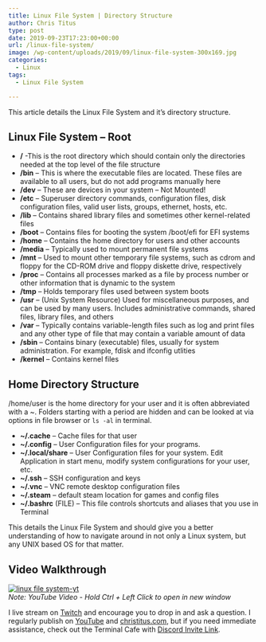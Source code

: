 ```yaml
---
title: Linux File System | Directory Structure
author: Chris Titus
type: post
date: 2019-09-23T17:23:00+00:00
url: /linux-file-system/
image: /wp-content/uploads/2019/09/linux-file-system-300x169.jpg
categories:
  - Linux
tags:
  - Linux File System

---
```


This article details the Linux File System and it&#8217;s directory structure. 

## Linux File System &#8211; Root

  *  **/** -This is the root directory which should contain only the directories needed at the top level of the file structure
  * **/bin** &#8211; This is where the executable files are located. These files are available to all users, but do not add programs manually here
  * **/dev** &#8211; These are devices in your system &#8211; Not Mounted!
  * **/etc** &#8211; Superuser directory commands, configuration files, disk configuration files, valid user lists, groups, ethernet, hosts, etc.
  * **/lib** &#8211; Contains shared library files and sometimes other kernel-related files
  * **/boot** &#8211; Contains files for booting the system /boot/efi for EFI systems
  * **/home** &#8211; Contains the home directory for users and other accounts
  * **/media** &#8211; Typically used to mount permanent file systems
  * **/mnt** &#8211; Used to mount other temporary file systems, such as cdrom and floppy for the CD-ROM drive and floppy diskette drive, respectively
  * **/proc** &#8211; Contains all processes marked as a file by process number or other information that is dynamic to the system
  * **/tmp** &#8211; Holds temporary files used between system boots
  * **/usr** &#8211; (Unix System Resource) Used for miscellaneous purposes, and can be used by many users. Includes administrative commands, shared files, library files, and others
  * **/var** &#8211; Typically contains variable-length files such as log and print files and any other type of file that may contain a variable amount of data
  * **/sbin** &#8211; Contains binary (executable) files, usually for system administration. For example, fdisk and ifconfig utlities
  * **/kernel** &#8211; Contains kernel files

## Home Directory Structure

/home/user is the home directory for your user and it is often abbreviated with a ~. Folders starting with a period are hidden and can be looked at via options in file browser or `ls -al` in terminal. 

  * **~/.cache** &#8211; Cache files for that user
  * **~/.config** &#8211; User Configuration files for your programs. 
  * **~/.local/share** &#8211; User Configuration files for your system. Edit Application in start menu, modify system configurations for your user, etc.
  * **~/.ssh** &#8211; SSH configuration and keys
  * **~/.vnc** &#8211; VNC remote desktop configuration files
  * **~/.steam** &#8211; default steam location for games and config files
  * **~/.bashrc** (FILE) &#8211; This file controls shortcuts and aliases that you use in Terminal

This details the Linux File System and should give you a better understanding of how to navigate around in not only a Linux system, but any UNIX based OS for that matter. 

## Video Walkthrough

[![linux file system-yt](https://img.youtube.com/vi/roES8iAaJEM/0.jpg)](https://www.youtube.com/watch?v=roES8iAaJEM)  
_Note: YouTube Video - Hold Ctrl + Left Click to open in new window_

I live stream on [Twitch][1] and encourage you to drop in and ask a question. I regularly publish on [YouTube][2] and [christitus.com][3], but if you need immediate assistance, check out the Terminal Cafe with [Discord Invite Link][4].

 [1]: https://twitch.tv/christitustech
 [2]: https://www.youtube.com/c/ChrisTitusTech
 [3]: https://christitus.com/
 [4]: https://christitus.com/discord
